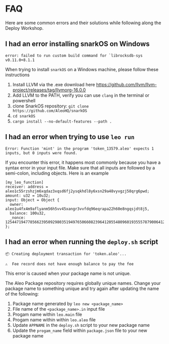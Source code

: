 # FAQ

Here are some common errors and their solutions while following along the Deploy Workshop.

## I had an error installing snarkOS on Windows

`` error: failed to run custom build command for `librocksdb-sys v0.11.0+8.1.1 ``

When trying to install `snarkOS` on a Windows machine, please follow these instructions

1. Install LLVM via the .exe download here https://github.com/llvm/llvm-project/releases/tag/llvmorg-16.0.0
2. Add LLVM to the PATH, verify you can use `clang` in the terminal or powershell
3. clone SnarkOS repository: `git clone https://github.com/AleoHQ/snarkOS`
4. `cd snarkOS`
5. `cargo install --no-default-features --path .`

## I had an error when trying to use `leo run`

`Error: Function 'mint' in the program 'token_13579.aleo' expects 1 inputs, but 0 inputs were found.`

If you encounter this error, it happens most commonly because you have a syntax error in your input file. Make sure that all inputs are followed by a semi-colon, including objects. Here is an example

```
[my_leo_function]
receiver: address = aleo1c55rzshzjm6xqdaz3xqsd6fj2ysqkhdl8y6xsn29a48vyvgzj58qrg6pwd;
amount: u32 = 10u32;
input: Object = Object {
  owner: aleo1u4fx4m9aflyanm56h5vv45xangr3vvfdq96eqrapa22h60e8ngqsjdt8j5,
  balance: 100u32,
  _nonce: 1254471947785662395092980351949765066082396412055480960193555787900641209591group
};
```

## I had an error when running the `deploy.sh` script

```
📦 Creating deployment transaction for 'token.aleo'...

⚠️  Fee record does not have enough balance to pay the fee
```

This error is caused when your package name is not unique.

The Aleo Package repository requires globally unique names.
Change your package name to something unique and try again after updating the name of the following:

1. Package name generated by `leo new <package_name>`
2. File name of the `<package_name>.in` input file
3. Progam name within `leo.main` file
4. Progam name within within `leo.aleo` file
5. Update `APPNAME` in the `deploy.sh` script to your new package name
6. Update the `progam_name` field within `package.json` file to your new package name
